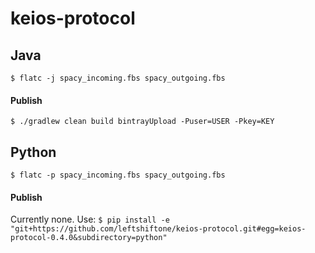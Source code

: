 # keios-protocol

## Java
`$ flatc -j spacy_incoming.fbs spacy_outgoing.fbs`

#### Publish 
`$ ./gradlew clean build bintrayUpload -Puser=USER -Pkey=KEY`

## Python
`$ flatc -p spacy_incoming.fbs spacy_outgoing.fbs`

#### Publish 
Currently none. Use: `$ pip install -e "git+https://github.com/leftshiftone/keios-protocol.git#egg=keios-protocol-0.4.0&subdirectory=python"`